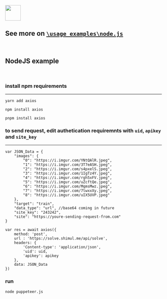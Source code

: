 <!-- TODO -->
<img src="https://nodejs.org/static/images/logo.svg" height="50">

## See more on [`\usage_examples\node.js`](https://raw.githubusercontent.com/shimuldn/hCaptchaSolverApi/main/usage_examples/node.js)

<br>

## NodeJS example

<br>

### install npm requirements
---
    
    yarn add axios
    
    npm install axios

    pnpm install axios

### to send request, edit authetication requiremnts with `uid`, `apikey` and `site_key`
---

```
var JSON_Data = {
    "images": {
        "0": "https://i.imgur.com/YNtQAlR.jpeg",
        "1": "https://i.imgur.com/3T7eASH.jpeg",
        "2": "https://i.imgur.com/s4pxelS.jpeg",
        "3": "https://i.imgur.com/1IgTz4Y.jpeg",
        "4": "https://i.imgur.com/rgh5xFV.jpeg",
        "5": "https://i.imgur.com/uZcftQe.jpeg",
        "6": "https://i.imgur.com/MqmsMwz.jpeg",
        "7": "https://i.imgur.com/7lwxxXy.jpeg",
        "8": "https://i.imgur.com/uIX5UVP.jpeg"
    },
    "target": "train",
    "data_type": "url", //base64 coming in future
    "site_key": "243242",
    "site": "https://youre-sending-request-from.com"
}

var res = await axios({
    method: 'post',
    url : 'https://solve.shimul.me/api/solve',
    headers: {
        'Content-type': 'application/json',
        'uid': uid,
        'apikey': apikey
    },
    data: JSON_Data
})
```

### run

```
node puppeteer.js
```
